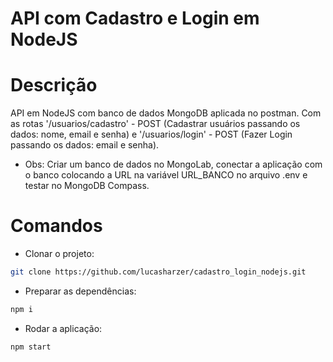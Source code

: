 # API com Cadastro e Login em NodeJS

# Descrição

API em NodeJS com banco de dados MongoDB aplicada no postman. Com as rotas '/usuarios/cadastro' - POST (Cadastrar usuários passando os dados: nome, email e senha) e '/usuarios/login' - POST (Fazer Login passando os dados: email e senha).

- Obs: Criar um banco de dados no MongoLab, conectar a aplicação com o banco colocando a URL na variável URL_BANCO no arquivo .env e testar no MongoDB Compass.


# Comandos

- Clonar o projeto:

```bash
git clone https://github.com/lucasharzer/cadastro_login_nodejs.git
```

- Preparar as dependências:

```bash
npm i
```

- Rodar a aplicação:

```bash
npm start
```
